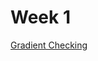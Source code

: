 # Week 1

[Gradient Checking](https://github.com/caiosainvallio/deeplearning_specialization/blob/master/Improving%20Deep%20Neural%20Networks/week%201/Gradient%2BChecking%2Bv1.ipynb)

